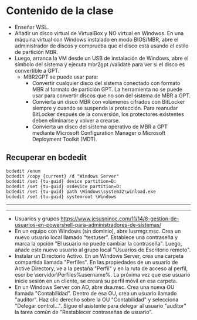 # Contenido de la clase
- Enseñar WSL.
- Añadir un disco virtual de VirtualBox y NO virtual en Windwos. En una máquina virtual con Windows instalado en modo BIOS/MBR, abre el administrador de discos y comprueba que el disco está usando el estilo de partición MBR.
- Luego, arranca la VM desde un USB de instalación de Windows, abre el símbolo del sistema y ejecuta mbr2gpt /validate para ver si el disco es convertible a GPT.
  - MBR2GPT se puede usar para:
    - Convertir cualquier disco del sistema conectado con formato MBR al formato de partición GPT. La herramienta no se puede usar para convertir discos que no son del sistema de MBR a GPT.
    - Convierta un disco MBR con volúmenes cifrados con BitLocker siempre y cuando se suspenda la protección. Para reanudar BitLocker después de la conversión, los protectores existentes deben eliminarse y volver a crearse.
    - Convierta un disco del sistema operativo de MBR a GPT mediante Microsoft Configuration Manager o Microsoft Deployment Toolkit (MDT).

## Recuperar en bcdedit
```
bcdedit /enum
bcdedit /copy {current} /d "Windows Server"
bcdedit /set {tu-guid} device partition=D:
bcdedit /set {tu-guid} osdevice partition=D:
bcdedit /set {tu-guid} path \Windows\system32\winload.exe
bcdedit /set {tu-guid} systemroot \Windows
```

-----------
-----------

- Usuarios y grupos https://www.jesusninoc.com/11/14/8-gestion-de-usuarios-en-powershell-para-administradores-de-sistemas/
- En un equipo con Windows (sin dominio), abre lusrmgr.msc. Crea un nuevo usuario local llamado "testuser". Establece una contraseña y marca la opción "El usuario no puede cambiar la contraseña". Luego, añade este nuevo usuario al grupo local "Usuarios de Escritorio remoto".
- Instalar un Directorio Activo. En un Windows Server, crea una carpeta compartida llamada "Perfiles". En las propiedades de un usuario de Active Directory, ve a la pestaña "Perfil" y en la ruta de acceso al perfil, escribe \\servidor\Perfiles\%username%. La próxima vez que ese usuario inicie sesión en un cliente, se creará su perfil móvil en esa carpeta.
- En un Windows Server con AD, abre dsa.msc. Crea una nueva OU llamada "Contabilidad". Dentro de esa OU, crea un usuario llamado "auditor". Haz clic derecho sobre la OU "Contabilidad" y selecciona "Delegar control...". Sigue el asistente para delegar al usuario "auditor" la tarea común de "Restablecer contraseñas de usuario".
